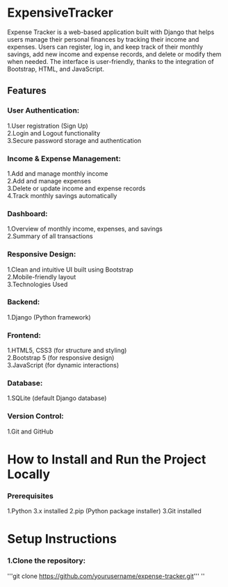 # ExpensiveTracker

Expense Tracker is a web-based application built with Django that helps users manage their personal finances by tracking their income and expenses. Users can register, log in, and keep track of their monthly savings, add new income and expense records, and delete or modify them when needed. The interface is user-friendly, thanks to the integration of Bootstrap, HTML, and JavaScript.

## Features
### User Authentication:
1.User registration (Sign Up)<br>
2.Login and Logout functionality<br>
3.Secure password storage and authentication<br>
### Income & Expense Management:
1.Add and manage monthly income<br>
2.Add and manage expenses<br>
3.Delete or update income and expense records<br>
4.Track monthly savings automatically<br>
### Dashboard:
1.Overview of monthly income, expenses, and savings<br>
2.Summary of all transactions
### Responsive Design:
1.Clean and intuitive UI built using Bootstrap<br>
2.Mobile-friendly layout<br>
3.Technologies Used<br>
### Backend:
1.Django (Python framework)
### Frontend:
1.HTML5, CSS3 (for structure and styling)<br>
2.Bootstrap 5 (for responsive design)<br>
3.JavaScript (for dynamic interactions)<br>
### Database:
1.SQLite (default Django database)
### Version Control:
1.Git and GitHub

# How to Install and Run the Project Locally
### Prerequisites
1.Python 3.x installed
2.pip (Python package installer)
3.Git installed
# Setup Instructions
### 1.Clone the repository:
   '''git clone https://github.com/yourusername/expense-tracker.git'''
   ''

  
